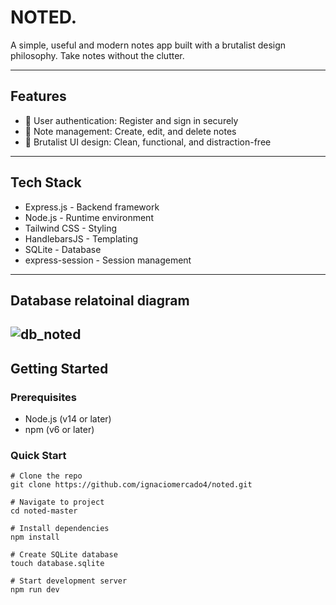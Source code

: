# NOTED.
A simple, useful and modern notes app built with a brutalist design philosophy. Take notes without the clutter.

---

## Features
- 🔐 User authentication: Register and sign in securely
- 📝 Note management: Create, edit, and delete notes
- 🎨 Brutalist UI design: Clean, functional, and distraction-free
---

## Tech Stack
- Express.js - Backend framework
- Node.js - Runtime environment
- Tailwind CSS - Styling
- HandlebarsJS - Templating
- SQLite - Database
- express-session - Session management
---

## Database relatoinal diagram

![db_noted](https://github.com/user-attachments/assets/a2fd17b2-2495-420a-af2d-5ab1e16ab003)
---

## Getting Started

### Prerequisites
- Node.js (v14 or later)
- npm (v6 or later)

### Quick Start
```
# Clone the repo
git clone https://github.com/ignaciomercado4/noted.git

# Navigate to project
cd noted-master

# Install dependencies
npm install

# Create SQLite database
touch database.sqlite

# Start development server
npm run dev
```
